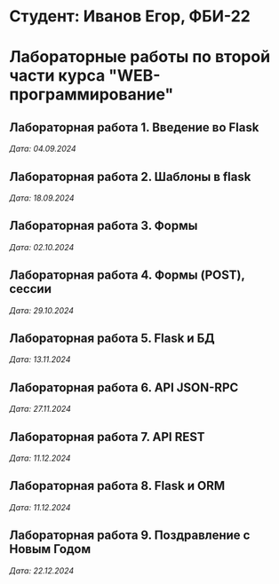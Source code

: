 # Студент: Иванов Егор, ФБИ-22

# Лабораторные работы по второй части курса "WEB-программирование"

## Лабораторная работа 1. Введение во Flask

*Дата: 04.09.2024*

## Лабораторная работа 2. Шаблоны в flask

*Дата: 18.09.2024*

## Лабораторная работа 3. Формы

*Дата: 02.10.2024*

## Лабораторная работа 4. Формы (POST), сессии

*Дата: 29.10.2024*

## Лабораторная работа 5. Flask и БД

*Дата: 13.11.2024*

## Лабораторная работа 6. API JSON-RPC

*Дата: 27.11.2024*

## Лабораторная работа 7. API REST

*Дата: 11.12.2024*

## Лабораторная работа 8. Flask и ORM

*Дата: 11.12.2024*

## Лабораторная работа 9. Поздравление с Новым Годом

*Дата: 22.12.2024*
